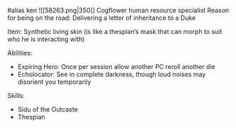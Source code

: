 #alias ken
![[58263.png|350]]
Cogflower human resource specialist
Reason for being on the road: Delivering a letter of inheritance to a Duke

Item: Synthetic living skin (is like a thespian’s mask that can morph to suit who he is interacting with)

Abilities:
- Expiring Hero: Once per session allow another PC reroll another die
- Echolocator: See in complete darkness, though loud noises may disorient you temporarily

Skills:
- Sidu of the Outcaste
- Thespian

